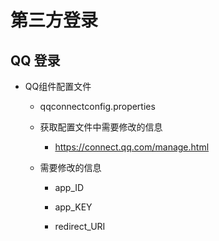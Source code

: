# 第三方登录

## QQ 登录

- QQ组件配置文件

    - qqconnectconfig.properties
    
    - 获取配置文件中需要修改的信息
    
        - https://connect.qq.com/manage.html
    
    - 需要修改的信息
        
        - app_ID
        
        - app_KEY
        
        - redirect_URI